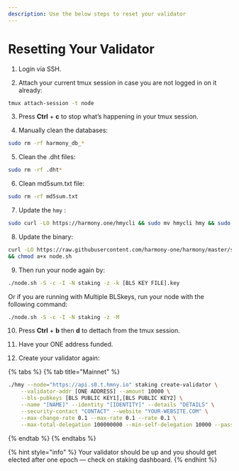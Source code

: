 ```yaml
---
description: Use the below steps to reset your validator
---
```


# Resetting Your Validator

1. Login via SSH.

2. Attach your current tmux session in case you are not logged in on it already:

```bash
tmux attach-session -t node
```

3. Press **Ctrl** + **c** to stop what’s happening in your tmux session.

4. Manually clean the databases:

```bash
sudo rm -rf harmony_db_*
```

5. Clean the .dht files:

```bash
sudo rm -rf .dht*
```

6. Clean md5sum.txt file:

```bash
sudo rm -rf md5sum.txt
```

7. Update the `hmy` :

```bash
sudo curl -LO https://harmony.one/hmycli && sudo mv hmycli hmy && sudo chmod +x hmy
```

8. Update the binary:

```bash
curl -LO https://raw.githubusercontent.com/harmony-one/harmony/master/scripts/node.sh \
&& chmod a+x node.sh
```

9. Then run your node again by:

```bash
./node.sh -S -c -I -N staking -z -k [BLS KEY FILE].key
```

Or if you are running with Multiple BLSkeys, run your node with the following command:

```bash
./node.sh -S -c -I -N staking -z -M
```

10. Press **Ctrl** + **b** then **d** to dettach from the tmux session.

11. Have your ONE address funded.

12. Create your validator again:

{% tabs %}
{% tab title="Mainnet" %}
```bash
./hmy --node="https://api.s0.t.hmny.io" staking create-validator \
    --validator-addr [ONE ADDRESS] --amount 10000 \
    --bls-pubkeys [BLS PUBLIC KEY1],[BLS PUBLIC KEY2] \
    --name "[NAME]" --identity "[IDENTITY]" --details "DETAILS" \
    --security-contact "CONTACT" --website "YOUR-WEBSITE.COM" \
    --max-change-rate 0.1 --max-rate 0.1 --rate 0.1 \
    --max-total-delegation 100000000 --min-self-delegation 10000 --passphrase

```
{% endtab %}
{% endtabs %}

{% hint style="info" %}
Your validator should be up and you should get elected after one epoch — check on staking dashboard.
{% endhint %}

